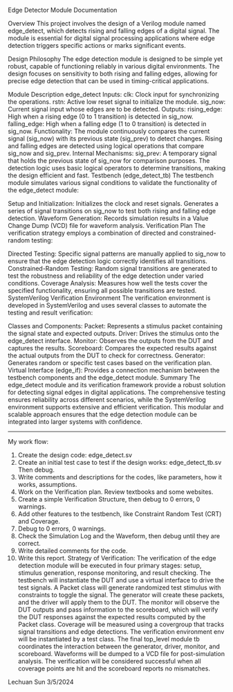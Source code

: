 Edge Detector Module Documentation

Overview
This project involves the design of a Verilog module named edge_detect, which detects rising and falling edges of a digital signal. The module is essential for digital signal processing applications where edge detection triggers specific actions or marks significant events.

Design Philosophy
The edge detection module is designed to be simple yet robust, capable of functioning reliably in various digital environments. The design focuses on sensitivity to both rising and falling edges, allowing for precise edge detection that can be used in timing-critical applications.

Module Description
edge_detect
Inputs:
clk: Clock input for synchronizing the operations.
rstn: Active low reset signal to initialize the module.
sig_now: Current signal input whose edges are to be detected.
Outputs:
rising_edge: High when a rising edge (0 to 1 transition) is detected in sig_now.
falling_edge: High when a falling edge (1 to 0 transition) is detected in sig_now.
Functionality:
The module continuously compares the current signal (sig_now) with its previous state (sig_prev) to detect changes.
Rising and falling edges are detected using logical operations that compare sig_now and sig_prev.
Internal Mechanisms:
sig_prev: A temporary signal that holds the previous state of sig_now for comparison purposes.
The detection logic uses basic logical operators to determine transitions, making the design efficient and fast.
Testbench (edge_detect_tb)
The testbench module simulates various signal conditions to validate the functionality of the edge_detect module:

Setup and Initialization:
Initializes the clock and reset signals.
Generates a series of signal transitions on sig_now to test both rising and falling edge detection.
Waveform Generation:
Records simulation results in a Value Change Dump (VCD) file for waveform analysis.
Verification Plan
The verification strategy employs a combination of directed and constrained-random testing:

Directed Testing:
Specific signal patterns are manually applied to sig_now to ensure that the edge detection logic correctly identifies all transitions.
Constrained-Random Testing:
Random signal transitions are generated to test the robustness and reliability of the edge detection under varied conditions.
Coverage Analysis:
Measures how well the tests cover the specified functionality, ensuring all possible transitions are tested.
SystemVerilog Verification Environment
The verification environment is developed in SystemVerilog and uses several classes to automate the testing and result verification:

Classes and Components:
Packet: Represents a stimulus packet containing the signal state and expected outputs.
Driver: Drives the stimulus onto the edge_detect interface.
Monitor: Observes the outputs from the DUT and captures the results.
Scoreboard: Compares the expected results against the actual outputs from the DUT to check for correctness.
Generator: Generates random or specific test cases based on the verification plan.
Virtual Interface (edge_if):
Provides a connection mechanism between the testbench components and the edge_detect module.
Summary
The edge_detect module and its verification framework provide a robust solution for detecting signal edges in digital applications. The comprehensive testing ensures reliability across different scenarios, while the SystemVerilog environment supports extensive and efficient verification. This modular and scalable approach ensures that the edge detection module can be integrated into larger systems with confidence.

----------------------------------------------------------------------------------------------------

My work flow:
1.	Create the design code: edge_detect.sv
2.	Create an initial test case to test if the design works: edge_detect_tb.sv Then debug.
3.	Write comments and descriptions for the codes, like parameters, how it works, assumptions.
4.	Work on the Verification plan. Review textbooks and some websites.
5.	Create a simple Verification Structure, then debug to 0 errors, 0 warnings.
6.	Add other features to the testbench, like Constraint Random Test (CRT) and Coverage.
7.	Debug to 0 errors, 0 warnings.
8.	Check the Simulation Log and the Waveform, then debug until they are correct.
9.	Write detailed comments for the code.
10.	Write this report.
Strategy of Verification:
The verification of the edge detection module will be executed in four primary stages: setup, stimulus generation, response monitoring, and result checking. The testbench will instantiate the DUT and use a virtual interface to drive the test signals. A Packet class will generate randomized test stimulus with constraints to toggle the signal. The generator will create these packets, and the driver will apply them to the DUT. The monitor will observe the DUT outputs and pass information to the scoreboard, which will verify the DUT responses against the expected results computed by the Packet class. Coverage will be measured using a covergroup that tracks signal transitions and edge detections. The verification environment env will be instantiated by a test class. The final top_level module tb coordinates the interaction between the generator, driver, monitor, and scoreboard. Waveforms will be dumped to a VCD file for post-simulation analysis. The verification will be considered successful when all coverage points are hit and the scoreboard reports no mismatches.


Lechuan Sun
3/5/2024
